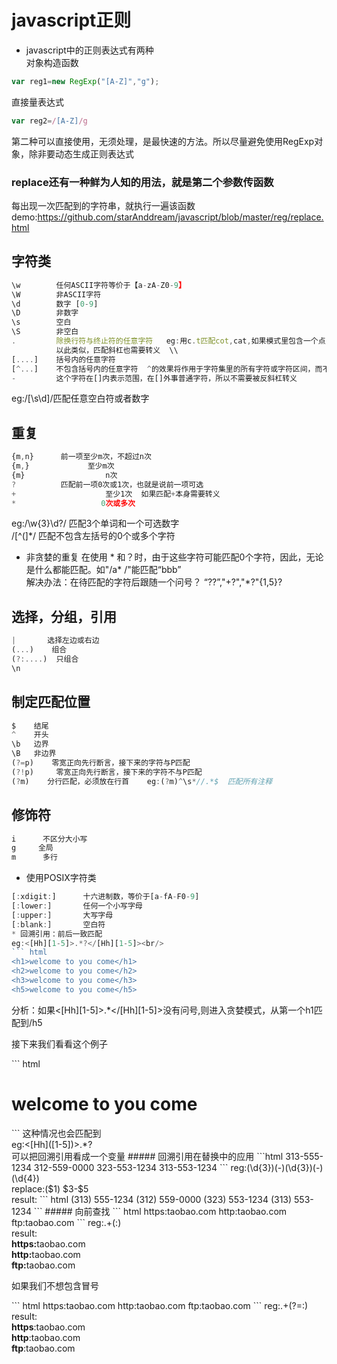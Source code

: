# javascript正则
* javascript中的正则表达式有两种<br>
对象构造函数
``` javascript
var reg1=new RegExp("[A-Z]","g");
```
直接量表达式
``` javascript
var reg2=/[A-Z]/g
```
第二种可以直接使用，无须处理，是最快速的方法。所以尽量避免使用RegExp对象，除非要动态生成正则表达式
### replace还有一种鲜为人知的用法，就是第二个参数传函数
每出现一次匹配到的字符串，就执行一遍该函数<br>
demo:https://github.com/starAnddream/javascript/blob/master/reg/replace.html
## 字符类
``` javascript
\w        任何ASCII字符等价于【a-zA-Z0-9】
\W        非ASCII字符
\d        数字 [0-9]
\D        非数字
\s        空白
\S        非空白
.         除换行符与终止符的任意字符   eg:用c.t匹配cot,cat,如果模式里包含一个点，需要在点前加“\”特殊转义字符，如.a..\.jpg,
          以此类似，匹配斜杠也需要转义  \\
[....]    括号内的任意字符
[^...]    不包含括号内的任意字符  ^的效果将作用于字符集里的所有字符或字符区间，而不是后面紧跟的字符或字符区间
-         这个字符在[]内表示范围，在[]外事普通字符，所以不需要被反斜杠转义
```
eg:/[\s\d]/匹配任意空白符或者数字
## 重复
``` javascript
{m,n}      前一项至少m次，不超过n次
{m,}             至少m次
{m}                  n次
?          匹配前一项0次或1次，也就是说前一项可选
+                    至少1次  如果匹配+本身需要转义
*                   0次或多次
```
eg:/\w{3}\d?/ 匹配3个单词和一个可选数字<br/>
  /[^(]*/      匹配不包含左括号的0个或多个字符
* 非贪婪的重复
在使用 * 和？时，由于这些字符可能匹配0个字符，因此，无论是什么都能匹配。如"/a* /"能匹配“bbb”<br/>
解决办法：在待匹配的字符后跟随一个问号？ “??”,"+?","*?"{1,5}?

## 选择，分组，引用
``` javascript
|       选择左边或右边
(...)    组合
(?:....)  只组合
\n
```
## 制定匹配位置
``` javascript
$    结尾
^    开头
\b   边界
\B   非边界
(?=p)    零宽正向先行断言，接下来的字符与P匹配
(?!p)     零宽正向先行断言，接下来的字符不与P匹配
(?m)    分行匹配，必须放在行首    eg:(?m)^\s*//.*$  匹配所有注释
```
## 修饰符
``` javascript
i      不区分大小写
g     全局
m      多行
````
* 使用POSIX字符类
``` javascript
[:xdigit:]      十六进制数，等价于[a-fA-F0-9]
[:lower:]       任何一个小写字母
[:upper:]       大写字母
[:blank:]       空白符
* 回溯引用：前后一致匹配
eg:<[Hh][1-5]>.*?</[Hh][1-5]><br/>
``` html
<h1>welcome to you come</h1>
<h2>welcome to you come</h2>
<h3>welcome to you come</h3>
<h5>welcome to you come</h5>
```
分析：如果<[Hh][1-5]>.*</[Hh][1-5]>没有问号,则进入贪婪模式，从第一个h1匹配到/h5</br>
<p>接下来我们看看这个例子</p>
``` html
<h1>welcome to you come</h3>
```
这种情况也会匹配到</br>
eg:<[Hh]([1-5])>.*?</[Hh]\1><br/>
<span>可以把回溯引用看成一个变量</span>
##### 回溯引用在替换中的应用
```html
313-555-1234
312-559-0000
323-553-1234
313-553-1234
```
reg:(\d{3})(-)(\d{3})(-)(\d{4})<br/>
replace:($1) $3-$5<br/>
result:
``` html
(313) 555-1234
(312) 559-0000
(323) 553-1234
(313) 553-1234
```
##### 向前查找
``` html
https:taobao.com
http:taobao.com
ftp:taobao.com
```
reg:.+(:)<br/>
result:<br/>
<b>https:</b>taobao.com<br/>
<b>http:</b>taobao.com<br/>
<b>ftp:</b>taobao.com<br/>
<p>如果我们不想包含冒号</p>
``` html
https:taobao.com
http:taobao.com
ftp:taobao.com
```
reg:.+(?=:)<br/>
result:<br/>
<b>https</b>:taobao.com<br/>
<b>http</b>:taobao.com<br/>
<b>ftp</b>:taobao.com<br/>
